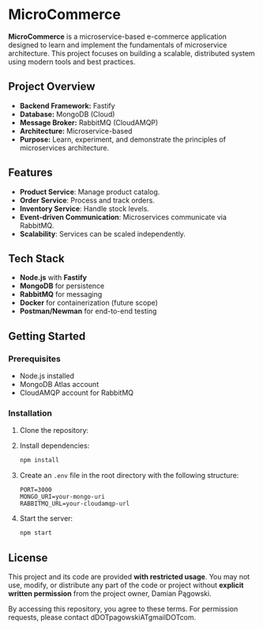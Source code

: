 # MicroCommerce

**MicroCommerce** is a microservice-based e-commerce application designed to learn and implement the fundamentals of microservice architecture. This project focuses on building a scalable, distributed system using modern tools and best practices.

## Project Overview

- **Backend Framework:** Fastify
- **Database:** MongoDB (Cloud)
- **Message Broker:** RabbitMQ (CloudAMQP)
- **Architecture:** Microservice-based
- **Purpose:** Learn, experiment, and demonstrate the principles of microservices architecture.

## Features

- **Product Service**: Manage product catalog.
- **Order Service**: Process and track orders.
- **Inventory Service**: Handle stock levels.
- **Event-driven Communication**: Microservices communicate via RabbitMQ.
- **Scalability**: Services can be scaled independently.

## Tech Stack

- **Node.js** with **Fastify**
- **MongoDB** for persistence
- **RabbitMQ** for messaging
- **Docker** for containerization (future scope)
- **Postman/Newman** for end-to-end testing

## Getting Started

### Prerequisites

- Node.js installed
- MongoDB Atlas account
- CloudAMQP account for RabbitMQ

### Installation

1. Clone the repository:

2. Install dependencies:

   ```bash
   npm install
   ```

3. Create an `.env` file in the root directory with the following structure:

   ```env
   PORT=3000
   MONGO_URI=your-mongo-uri
   RABBITMQ_URL=your-cloudamqp-url
   ```

4. Start the server:

   ```bash
   npm start
   ```

## License

This project and its code are provided **with restricted usage**. You may not use, modify, or distribute any part of the code or project without **explicit written permission** from the project owner, Damian Pągowski.

By accessing this repository, you agree to these terms. For permission requests, please contact dDOTpagowskiATgmailDOTcom.
